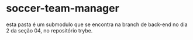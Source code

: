 # soccer-team-manager
esta pasta é um submodulo que se encontra na branch de back-end no dia 2 da seção 04, no repositório trybe.